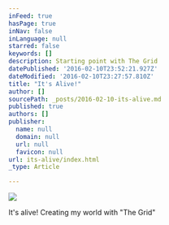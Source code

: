 ```yaml
---
inFeed: true
hasPage: true
inNav: false
inLanguage: null
starred: false
keywords: []
description: Starting point with The Grid
datePublished: '2016-02-10T23:52:21.927Z'
dateModified: '2016-02-10T23:27:57.810Z'
title: "It's Alive!"
author: []
sourcePath: _posts/2016-02-10-its-alive.md
published: true
authors: []
publisher:
  name: null
  domain: null
  url: null
  favicon: null
url: its-alive/index.html
_type: Article

---
```

![](https://the-grid-user-content.s3-us-west-2.amazonaws.com/82533366-e2c8-4211-9b2f-e0b99ee06ed5.jpg)

It's alive!  Creating my world with "The Grid"